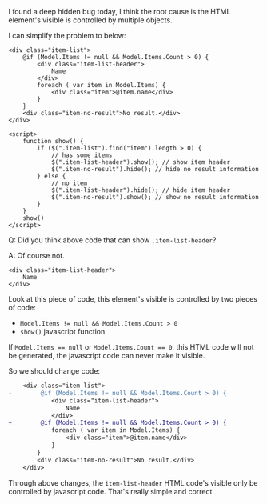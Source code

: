I found a deep hidden bug today, I think the root cause is the HTML element's visible is controlled by multiple objects.

I can simplify the problem to below:

    <div class="item-list">
        @if (Model.Items != null && Model.Items.Count > 0) {
            <div class="item-list-header">
                Name
            </div>            
            foreach ( var item in Model.Items) {
                <div class="item">@item.name</div>
            }
        }
        <div class="item-no-result">No result.</div>
    </div>

    <script>
        function show() {
            if ($(".item-list").find("item").length > 0) {
                // has some items
                $(".item-list-header").show(); // show item header
                $(".item-no-result").hide(); // hide no result information
            } else {
                // no item
                $(".item-list-header").hide(); // hide item header
                $(".item-no-result").show(); // show no result information
            }
        }
        show()
    </script>

Q: Did you think above code that can show `.item-list-header`?

A: Of course not.

    <div class="item-list-header">
        Name
    </div>     

Look at this piece of code, this element's visible is controlled by two pieces of code:

* `Model.Items != null && Model.Items.Count > 0`
* `show()` javascript function

If `Model.Items == null` or `Model.Items.Count == 0`, this HTML code will not be generated, the javascript code can never make it visible.

So we should change code:

```diff
    <div class="item-list">
-        @if (Model.Items != null && Model.Items.Count > 0) {
            <div class="item-list-header">
                Name
            </div>            
+        @if (Model.Items != null && Model.Items.Count > 0) {
            foreach ( var item in Model.Items) {
                <div class="item">@item.name</div>
            }
        }
        <div class="item-no-result">No result.</div>
    </div>
```    

Through above changes, the `item-list-header` HTML code's visible only be controlled by javascript code. That's really simple and correct.
